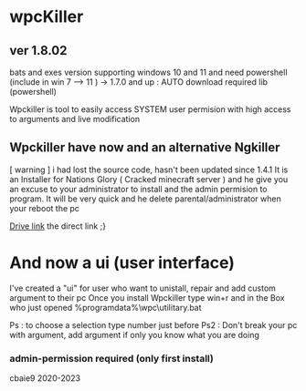 # wpcKiller
## ver 1.8.02
bats and exes version
supporting windows 10 and 11  and need powershell (include in win 7 --> 11 )
-> 1.7.0 and up : AUTO download required lib (powershell)

Wpckiller is tool to easily access SYSTEM user permision with high access to arguments and live modification

## Wpckiller have now and an alternative Ngkiller 
[ warning ] i had lost the source code, hasn't been updated since 1.4.1
It is an Installer for Nations Glory ( Cracked minecraft server ) and he give you an excuse to your administrator to install and the admin permision to program. It will be very quick and he delete parental/administrator when your reboot the pc

[Drive link](https://drive.google.com/file/d/1-NwMmq95qQZ3QTcdHqeAmWJaAacncFlH/view?usp=sharing) the direct link ;}

# And now a ui (user interface)
I've created a "ui" for user who want to unistall, repair and add custom argument to their pc
Once you install Wpckiller type win+r and in the Box who just opened %programdata%\wpc\utilitary.bat

Ps : to choose a selection type number just before 
Ps2 : Don't break your pc with argument, add argument if only you know what you are doing
### admin-permission required (only first install)

cbaie9 2020-2023
